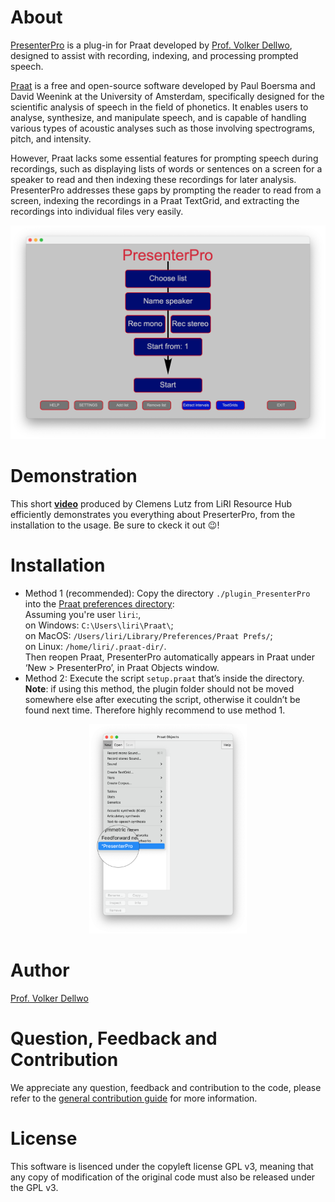 # About
[PresenterPro](https://www.zora.uzh.ch/id/eprint/127817/1/P%26P2016_Dellwo.pdf) is a plug-in for Praat developed by [Prof. Volker Dellwo](https://www.linguistik.uzh.ch/de/about/mitglieder/dellwo.html), designed to assist with recording, indexing, and processing prompted speech. 

[Praat](https://www.fon.hum.uva.nl/praat/) is a free and open-source software developed by Paul Boersma and David Weenink at the University of Amsterdam, specifically designed for the scientific analysis of speech in the field of phonetics. It enables users to analyse, synthesize, and manipulate speech, and is capable of handling various types of acoustic analyses such as those involving spectrograms, pitch, and intensity. 

However, Praat lacks some essential features for prompting speech during recordings, such as displaying lists of words or sentences on a screen for a speaker to read and then indexing these recordings for later analysis. PresenterPro addresses these gaps by prompting the reader to read from a screen, indexing the recordings in a Praat TextGrid, and extracting the recordings into individual files very easily.

![Home screen of PresenterPro.](./images/PresentorPro_HomeScreen.png)

# Demonstration
This short **[video](https://www.youtube.com/watch?v=fjlFNOzfdPo)** produced by Clemens Lutz from LiRI Resource Hub efficiently demonstrates you everything about PreserterPro, from the installation to the usage. Be sure to ckeck it out 😉!

# Installation
- Method 1 (recommended): Copy the directory `./plugin_PresenterPro` into the [Praat preferences directory](https://www.fon.hum.uva.nl/praat/manual/preferences_folder.html): \
  Assuming you're user `liri`:, \
  on Windows: `C:\Users\liri\Praat\`; \
  on MacOS: `/Users/liri/Library/Preferences/Praat Prefs/`; \
  on Linux: `/home/liri/.praat-dir/`.\
  Then reopen Praat, PresenterPro automatically appears in Praat under ‘New > PresenterPro’, in Praat Objects window.
- Method 2: Execute the script `setup.praat` that’s inside the directory. \
  **Note**: if using this method, the plugin folder should not be moved somewhere else after executing the script, otherwise it couldn’t be found next time. Therefore highly recommend to use method 1.

<div style="text-align: center;">
  <img src="./images/Praat_objects_PresenterPro.png" alt="Entry of PresenterPro in Praat." style="width: 50%;">
</div>

# Author
[Prof. Volker Dellwo](https://www.liri.uzh.ch/en/aboutus/Volker-Dellwo.html)

# Question, Feedback and Contribution
We appreciate any question, feedback and contribution to the code, please refer to the [general contribution guide](https://docs.github.com/en/pull-requests/collaborating-with-pull-requests/proposing-changes-to-your-work-with-pull-requests/about-pull-requests) for more information.

# License
This software is lisenced under the copyleft license GPL v3, meaning that any copy of modification of the original code must also be released under the GPL v3.